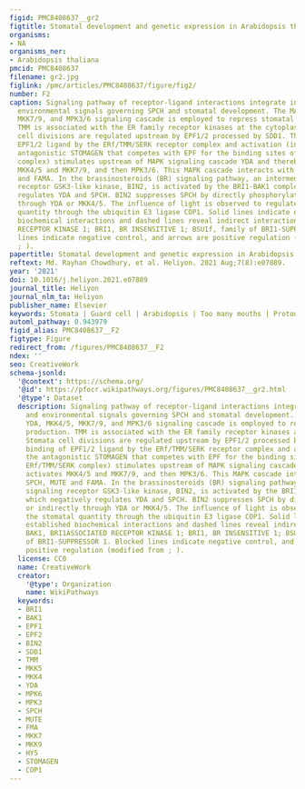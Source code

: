 ```yaml
---
figid: PMC8408637__gr2
figtitle: Stomatal development and genetic expression in Arabidopsis thaliana L.
organisms:
- NA
organisms_ner:
- Arabidopsis thaliana
pmcid: PMC8408637
filename: gr2.jpg
figlink: /pmc/articles/PMC8408637/figure/fig2/
number: F2
caption: Signaling pathway of receptor-ligand interactions integrate intrinsic and
  environmental signals governing SPCH and stomatal development. The MAPKKK YDA, MKK4/5,
  MKK7/9, and MPK3/6 signaling cascade is employed to repress stomatal production.
  TMM is associated with the ER family receptor kinases at the cytoplasm. Stomata
  cell divisions are regulated upstream by EPF1/2 processed by SDD1. The binding of
  EPF1/2 ligand by the ERf/TMM/SERK receptor complex and activation (including the
  antagonistic STOMAGEN that competes with EPF for the binding sites of the ERf/TMM/SERK
  complex) stimulates upstream of MAPK signaling cascade YDA and thereby activates
  MKK4/5 and MKK7/9, and then MPK3/6. This MAPK cascade interacts with SPCH, MUTE
  and FAMA. In the brassinosteroids (BR) signaling pathway, an intermediate signaling
  receptor GSK3-like kinase, BIN2, is activated by the BRI1-BAK1 complex, which negatively
  regulates YDA and SPCH. BIN2 suppresses SPCH by directly phosphorylating or indirectly
  through YDA or MKK4/5. The influence of light is observed to regulate the stomatal
  quantity through the ubiquitin E3 ligase COP1. Solid lines indicate established
  biochemical interactions and dashed lines reveal indirect interactions. BAK1, BRI1ASSOCIATED
  RECEPTOR KINASE 1; BRI1, BR INSENSITIVE 1; BSU1f, family of BRI1-SUPPRESSOR 1. Blocked
  lines indicate negative control, and arrows are positive regulation (modified from
  ; ).
papertitle: Stomatal development and genetic expression in Arabidopsis thaliana L..
reftext: Md. Rayhan Chowdhury, et al. Heliyon. 2021 Aug;7(8):e07889.
year: '2021'
doi: 10.1016/j.heliyon.2021.e07889
journal_title: Heliyon
journal_nlm_ta: Heliyon
publisher_name: Elsevier
keywords: Stomata | Guard cell | Arabidopsis | Too many mouths | Protodermal cell
automl_pathway: 0.943979
figid_alias: PMC8408637__F2
figtype: Figure
redirect_from: /figures/PMC8408637__F2
ndex: ''
seo: CreativeWork
schema-jsonld:
  '@context': https://schema.org/
  '@id': https://pfocr.wikipathways.org/figures/PMC8408637__gr2.html
  '@type': Dataset
  description: Signaling pathway of receptor-ligand interactions integrate intrinsic
    and environmental signals governing SPCH and stomatal development. The MAPKKK
    YDA, MKK4/5, MKK7/9, and MPK3/6 signaling cascade is employed to repress stomatal
    production. TMM is associated with the ER family receptor kinases at the cytoplasm.
    Stomata cell divisions are regulated upstream by EPF1/2 processed by SDD1. The
    binding of EPF1/2 ligand by the ERf/TMM/SERK receptor complex and activation (including
    the antagonistic STOMAGEN that competes with EPF for the binding sites of the
    ERf/TMM/SERK complex) stimulates upstream of MAPK signaling cascade YDA and thereby
    activates MKK4/5 and MKK7/9, and then MPK3/6. This MAPK cascade interacts with
    SPCH, MUTE and FAMA. In the brassinosteroids (BR) signaling pathway, an intermediate
    signaling receptor GSK3-like kinase, BIN2, is activated by the BRI1-BAK1 complex,
    which negatively regulates YDA and SPCH. BIN2 suppresses SPCH by directly phosphorylating
    or indirectly through YDA or MKK4/5. The influence of light is observed to regulate
    the stomatal quantity through the ubiquitin E3 ligase COP1. Solid lines indicate
    established biochemical interactions and dashed lines reveal indirect interactions.
    BAK1, BRI1ASSOCIATED RECEPTOR KINASE 1; BRI1, BR INSENSITIVE 1; BSU1f, family
    of BRI1-SUPPRESSOR 1. Blocked lines indicate negative control, and arrows are
    positive regulation (modified from ; ).
  license: CC0
  name: CreativeWork
  creator:
    '@type': Organization
    name: WikiPathways
  keywords:
  - BRI1
  - BAK1
  - EPF1
  - EPF2
  - BIN2
  - SDD1
  - TMM
  - MKK5
  - MKK4
  - YDA
  - MPK6
  - MPK3
  - SPCH
  - MUTE
  - FMA
  - MKK7
  - MKK9
  - HY5
  - STOMAGEN
  - COP1
---
```

